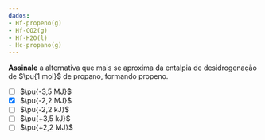 ```yaml
---
dados:
- Hf-propeno(g)
- Hf-CO2(g)
- Hf-H2O(l)
- Hc-propano(g)
---
```


**Assinale** a alternativa que mais se aproxima da entalpia de desidrogenação de $\pu{1 mol}$ de propano, formando propeno.

- [ ] $\pu{-3,5 MJ}$
- [x] $\pu{-2,2 MJ}$
- [ ] $\pu{-2,2 kJ}$  
- [ ] $\pu{+3,5 kJ}$ 
- [ ] $\pu{+2,2 MJ}$
